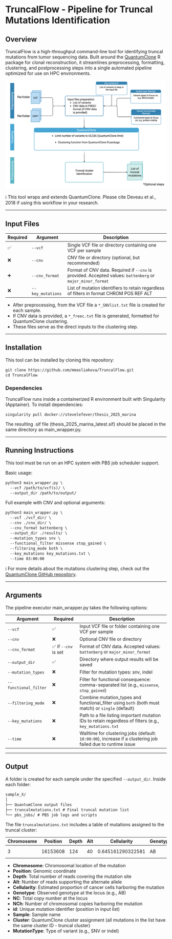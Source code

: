 # **TruncalFlow - Pipeline for Truncal Mutations Identification** 

## **Overview**
TruncalFlow is a high-throughput command-line tool for identifying truncal mutations from tumor sequencing data. Built around the [QuantumClone](https://pmc.ncbi.nlm.nih.gov/articles/PMC5972665/) R package for clonal reconstruction, it streamlines preprocessing, formatting, clustering, and postprocessing steps into a single automated pipeline optimized for use on HPC environments.

<p align="center">
  <img src="pics/Wrapper_diagram.png" alt="Workflow diagram" width="600"/>
</p>


ℹ️ This tool wraps and extends QuantumClone. Please cite Deveau et al., 2018 if using this workflow in your research.

---

## **Input Files**

| Required | Argument            | Description                                                      |
|----------|---------------------|------------------------------------------------------------------|
| ✅       | `--vcf`        | Single VCF file or directory containing one VCF per sample      |
| ❌       | `--cnv`        | CNV file or directory (optional, but recommended)               |
| ➕       | `--cnv_format` | Format of CNV data. Required if `--cnv` is provided. Accepted values: `battenberg` or `major_minor_format` |
| ❌       | `--key_mutations`   | List of mutation identifiers to retain regardless of filters in format CHROM POS REF ALT |


- After preprocessing, from the VCF file a `*_SNVlist.txt` file is created for each sample.
- If CNV data is provided, a `*_freec.txt` file is generated, formatted for QuantumClone clustering.
- These files serve as the direct inputs to the clustering step.

---

## **Installation**

This tool can be installed by cloning this repository:

```
git clone https://github.com/mmasliakova/TruncalFlow.git
cd TruncalFlow
```

### **Dependencies**

TruncalFlow runs inside a containerized R environment built with Singularity (Apptainer). To install dependencies:

```
singularity pull docker://stevelefever/thesis_2025_marina
```

The resulting .sif file (thesis_2025_marina_latest.sif) should be placed in the same directory as main_wrapper.py.

---

## **Running Instructions**

This tool must be run on an HPC system with PBS job scheduler support.

Basic usage:

```
python3 main_wrapper.py \
  --vcf /path/to/vcf(s)/ \
  --output_dir /path/to/output/
```

Full example with CNV and optional arguments:

```
python3 main_wrapper.py \
  --vcf ./vcf_dir/ \
  --cnv ./cnv_dir/ \
  --cnv_format battenberg \
  --output_dir ./results/ \
  --mutation_types snv \
  --functional_filter missense stop_gained \
  --filtering_mode both \
  --key_mutations key_mutations.txt \
  --time 03:00:00
```

ℹ️ For more details about the mutations clustering step, check out the [QuantumClone GitHub repository](https://github.com/DeveauP/QuantumClone).

---

## **Arguments**

The pipeline executor main_wrapper.py takes the following options:

| Argument             | Required            | Description                                                                                                  |
|----------------------|---------------------|--------------------------------------------------------------------------------------------------------------|
| `--vcf`              | ✅                  | Input VCF file or folder containing one VCF per sample                                                       |
| `--cnv`              | ❌                  | Optional CNV file or directory                                              |
| `--cnv_format`       | ✅ if `--cnv` is set | Format of CNV data. Accepted values: `battenberg` or `major_minor_format`         |
| `--output_dir`       | ✅                  | Directory where output results will be saved                               |
| `--mutation_types`   | ❌                  | Filter for mutation types: snv, indel                                |
| `--functional_filter`| ❌                  | Filter for functional consequence: comma-separated list (e.g., `missense`, `stop_gained`)   |
| `--filtering_mode`   | ❌                  | Combine mutation_types and functional_filter using `both` (both must match) or `single` (default)  |
| `--key_mutations`    | ❌                  | Path to a file listing important mutation IDs to retain regardless of filters (e.g., `key_mutations.txt` |
| `--time`             | ❌                  | Walltime for clustering jobs (default: `10:00:00`), increase if a clustering job failed due to runtime issue  |

---

## **Output**

A folder is created for each sample under the specified `--output_dir`. Inside each folder:

```
sample_X/
│
├── QuantumClone output files
├── truncalmutations.txt # Final truncal mutation list
└── pbs_jobs/ # PBS job logs and scripts
```

The file `truncalmutations.txt` includes a table of mutations assigned to the truncal cluster:

| Chromosome | Position  | Depth | Alt | Cellularity | Genotype | NC | NCh | id | Sample | Cluster | MutationType |
|------------|-----------|-----|-----|---------|-------------|----|----|-----|---------------|----|---------|
| 3       | 16153608  | 124   | 40   | 0.645161290322581       | AB        | 1   | 2    | 240   | P3-noXY  |  1 | SNV   |

- **Chromosome**: Chromosomal location of the mutation
- **Position**: Genomic coordinate
- **Depth**: Total number of reads covering the mutation site
- **Alt**: Number of reads supporting the alternate allele
- **Cellularity**: Estimated proportion of cancer cells harboring the mutation
- **Genotype**: Observed genotype at the locus (e.g., AB)
- **NC**: Total copy number at the locus
- **NCh**: Number of chromosomal copies harboring the mutation
- **id**: Unique mutation identifier (position in input list)
- **Sample**: Sample name
- **Cluster**: QuantumClone cluster assignment (all mutations in the list have the same cluster ID - truncal cluster)
- **MutationType**: Type of variant (e.g., SNV or indel)

